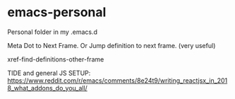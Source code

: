 # emacs-personal
Personal folder in my .emacs.d


Meta Dot to Next Frame. Or Jump definition to next frame. (very useful)

xref-find-definitions-other-frame


TIDE and general JS SETUP:
https://www.reddit.com/r/emacs/comments/8e24t9/writing_reactjsx_in_2018_what_addons_do_you_all/
